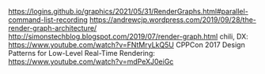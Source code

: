 https://logins.github.io/graphics/2021/05/31/RenderGraphs.html#parallel-command-list-recording
https://andrewcjp.wordpress.com/2019/09/28/the-render-graph-architecture/
http://simonstechblog.blogspot.com/2019/07/render-graph.html
chili, DX: https://www.youtube.com/watch?v=FNtMryLkQ5U
CPPCon 2017 Design Patterns for Low-Level Real-Time Rendering: https://www.youtube.com/watch?v=mdPeXJ0eiGc
